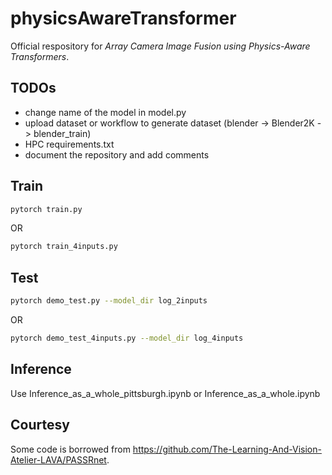 # physicsAwareTransformer
Official respository for *Array Camera Image Fusion using Physics-Aware Transformers*.

## TODOs
* change name of the model in model.py
* upload dataset or workflow to generate dataset (blender -> Blender2K -> blender_train)
* HPC requirements.txt
* document the repository and add comments

## Train

```bash
pytorch train.py
```
OR
```bash
pytorch train_4inputs.py
```

## Test

```bash
pytorch demo_test.py --model_dir log_2inputs
```
OR
```bash
pytorch demo_test_4inputs.py --model_dir log_4inputs
```

## Inference

Use Inference_as_a_whole_pittsburgh.ipynb or Inference_as_a_whole.ipynb

## Courtesy
Some code is borrowed from https://github.com/The-Learning-And-Vision-Atelier-LAVA/PASSRnet.
